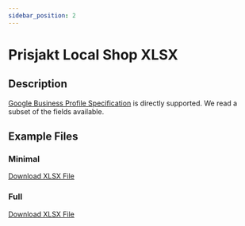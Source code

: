 ```yaml
---
sidebar_position: 2
---
```


# Prisjakt Local Shop XLSX

## Description

[Google Business Profile Specification](https://support.google.com/business/answer/3370250?hl=en&sjid=9926158084056215740-EU) is directly supported. We read a subset of the fields available.

## Example Files

### Minimal

[Download XLSX File](pathname:///examples/local-shop/min.xlsx)

### Full

[Download XLSX File](pathname:///examples/local-shop/full.xlsx)
